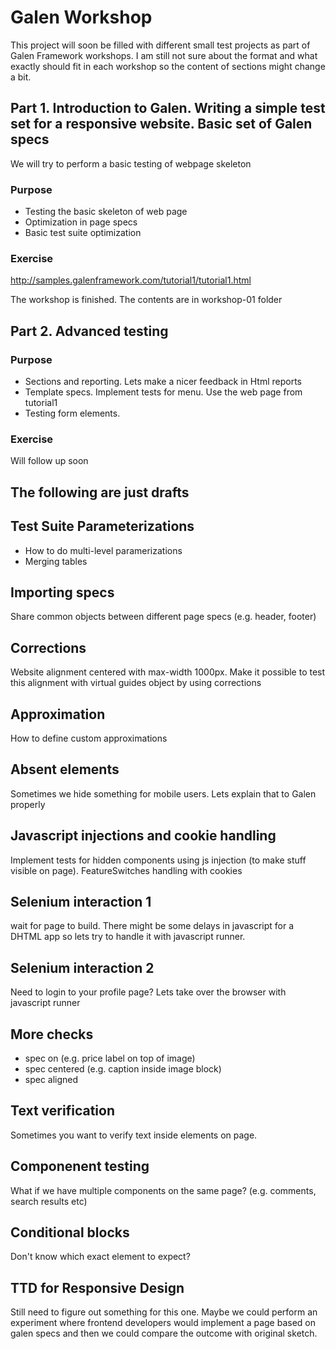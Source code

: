 Galen Workshop
========

This project will soon be filled with different small test projects as part of Galen Framework workshops.
I am still not sure about the format and what exactly should fit in each workshop so the content of sections might change a bit.

Part 1. Introduction to Galen. Writing a simple test set for a responsive website. Basic set of Galen specs
--------
We will try to perform a basic testing of webpage skeleton
### Purpose
* Testing the basic skeleton of web page
* Optimization in page specs
* Basic test suite optimization

### Exercise
http://samples.galenframework.com/tutorial1/tutorial1.html

The workshop is finished. The contents are in workshop-01 folder


Part 2. Advanced testing
------
### Purpose
* Sections and reporting. Lets make a nicer feedback in Html reports
* Template specs. Implement tests for menu. Use the web page from tutorial1
* Testing form elements.

### Exercise 
Will follow up soon




The following are just drafts
----------

## Test Suite Parameterizations
* How to do multi-level paramerizations
* Merging tables

## Importing specs
Share common objects between different page specs (e.g. header, footer)

## Corrections
Website alignment centered with max-width 1000px. Make it possible to test this alignment with virtual guides object by using corrections

## Approximation
How to define custom approximations

## Absent elements
Sometimes we hide something for mobile users. Lets explain that to Galen properly

## Javascript injections and cookie handling
Implement tests for hidden components using js injection (to make stuff visible on page).
FeatureSwitches handling with cookies

## Selenium interaction 1
wait for page to build. There might be some delays in javascript for a DHTML app so lets try to handle it with javascript runner.
    
## Selenium interaction 2
Need to login to your profile page? Lets take over the browser with javascript runner

## More checks
* spec on   (e.g. price label on top of image)
* spec centered  (e.g. caption inside image block)
* spec aligned

## Text verification
Sometimes you want to verify text inside elements on page.

## Componenent testing
What if we have multiple components on the same page? (e.g. comments, search results etc)

## Conditional blocks
Don't know which exact element to expect?

## TTD for Responsive Design
Still need to figure out something for this one. Maybe we could perform an experiment where frontend developers would implement a page based on galen specs and then we could compare the outcome with original sketch.

